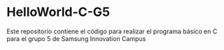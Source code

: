 # HelloWorld-C-G5
Este repositorio contiene el código para realizar el programa básico en C para el grupo 5 de Samsung Innovation Campus

